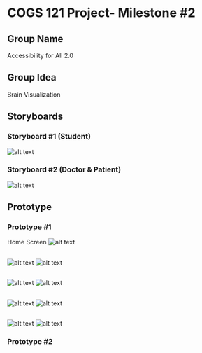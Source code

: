 # COGS 121 Project- Milestone #2

## Group Name

  Accessibility for All 2.0
  
## Group Idea

  Brain Visualization 

## Storyboards

### Storyboard #1 (Student) 
![alt text](https://github.com/rchamber1/COGS_121_Project/blob/master/prototype_/storyboard_student.png)


### Storyboard #2 (Doctor & Patient)
![alt text](https://github.com/rchamber1/COGS_121_Project/blob/master/prototype_/Storyboard_patient.png)

## Prototype

### Prototype #1 

Home Screen
![alt text](https://github.com/rchamber1/COGS_121_Project/blob/master/prototype_/iPhone%206-7-8%20%E2%80%93%201.png)

##
![alt text](https://github.com/rchamber1/COGS_121_Project/blob/master/prototype_/iPhone%206-7-8%20%E2%80%93%201.1.png)
![alt text](https://github.com/rchamber1/COGS_121_Project/blob/master/prototype_/iPhone%206-7-8%20%E2%80%93%201.2.png)

##
![alt text](https://github.com/rchamber1/COGS_121_Project/blob/master/prototype_/iPhone%206-7-8%20%E2%80%93%202.1.png)
![alt text](https://github.com/rchamber1/COGS_121_Project/blob/master/prototype_/iPhone%206-7-8%20%E2%80%93%202.2.png)

##
![alt text](https://github.com/rchamber1/COGS_121_Project/blob/master/prototype_/iPhone%206-7-8%20%E2%80%93%203.1.png)
![alt text](https://github.com/rchamber1/COGS_121_Project/blob/master/prototype_/iPhone%206-7-8%20%E2%80%93%203.2.png)

##
![alt text](https://github.com/rchamber1/COGS_121_Project/blob/master/prototype_/iPhone%206-7-8%20%E2%80%93%204.1.png)
![alt text](https://github.com/rchamber1/COGS_121_Project/blob/master/prototype_/iPhone%206-7-8%20%E2%80%93%204.2.png)

### Prototype #2
